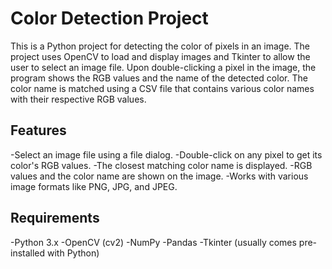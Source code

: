 # Color Detection Project
This is a Python project for detecting the color of pixels in an image. The project uses OpenCV to load and display images and Tkinter to allow the user to select an image file. Upon double-clicking a pixel in the image, the program shows the RGB values and the name of the detected color. The color name is matched using a CSV file that contains various color names with their respective RGB values.

## Features
-Select an image file using a file dialog.
-Double-click on any pixel to get its color's RGB values.
-The closest matching color name is displayed.
-RGB values and the color name are shown on the image.
-Works with various image formats like PNG, JPG, and JPEG.
## Requirements
-Python 3.x
-OpenCV (cv2)
-NumPy
-Pandas
-Tkinter (usually comes pre-installed with Python)

